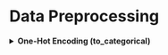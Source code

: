 # Data Preprocessing

<details><summary><b>One-Hot Encoding (to_categorical)</b></summary><p>
```
from keras.utils.np_utils import to_categorical

## y_train (before).unique() = [0, 1, ... , 9]
y_train     = to_categorical(y_train)
num_classes = y_train.shape[1]
num_classes

#### Result ######
10
```
</p></details>

<details><summary><b>Data Augmentation (Images)</b></summary><p>
[**Docs**](file:///media/mosaab/Volume/Personal/Development/Courses%20Docs/Sklearn/Image%20Preprocessing%20-%20Keras%20Documentation.html)

#### 1. Import the class ImageDataGenerator.
**NOTE:** you can specify its parameters. - see the docs -.
```
from keras.preprocessing import image

gen = image.ImageDataGenerator()
```

#### 2. Test split before generating.
```
from sklearn.model_selection import train_test_split

X = X_train
y = y_train

X_train, X_val, y_train, y_val = train_test_split(X_train, y_train, test_size=.1, random_state=42)
train_batches = gen.flow(X_train, y_train, batch_size=64)
val_batches   = gen.flow(X_val, y_val, batch_size=64)
```

#### 3. After you defined your model using `Sequential`.
```
history=model.fit_generator(generator=batches, steps_per_epoch=batches.n, epochs=3, 
                    validation_data=val_batches, validation_steps=val_batches.n)
```
</p></details>

<details><summary><b>Loading Large Dataset</b></summary><p>

<h4>1. Load the data</h4>
```
from sklearn.datasets import fetch_california_housing
from sklearn.model_selection import train_test_split
from sklearn.preprocessing import StandardScaler
from utils import *
import os, numpy as np, pandas as pd

housing = fetch_california_housing()

X_train_full, X_test, y_train_full, y_test = train_test_split(housing.data,
                                                              housing.target[..., None],
                                                              random_state=42)
X_train, X_valid, y_train, y_valid = train_test_split(X_train_full,
                                                      y_train_full,
                                                      random_state=42)
shape(X_train, X_valid, X_test, y_train, y_valid, y_test)
scaler = StandardScaler()
scaler.fit(X_train)
X_mean = scaler.mean_
X_std  = scaler.scale_
```

<h4>2. Split the data into multiple csv files</h4>
```
import os, numpy as np, pandas as pd
def save_to_multiple_csv_files(data, name_prefix, header=None, n_parts=10):
    housing_dir = os.path.join("datasets", "housing")  # Write where to save the new csv files.
    os.makedirs(housing_dir, exist_ok=True)
    path_format = os.path.join(housing_dir, "my_{}_{:02d}.csv")

    filepaths = []
    m = len(data)
    for file_idx, row_indices in enumerate(np.array_split(np.arange(m), n_parts)):
        part_csv = path_format.format(name_prefix, file_idx)
        filepaths.append(part_csv)

        with open(part_csv, "wt", encoding="utf-8") as f:
            if header is not None:
                f.write(header)
                f.write("\n")
            for row_idx in row_indices:
                f.write(",".join([repr(col) for col in data[row_idx]]))
                f.write("\n")
    return filepaths
```

```
train_data  = np.c_[X_train, y_train]
valid_data  = np.c_[X_valid, y_valid]
test_data   = np.c_[X_test, y_test]
header_cols = housing.feature_names + ["MedianHouseValue"]
header      = ",".join(header_cols)

train_filepaths = save_to_multiple_csv_files(train_data, "train", header, n_parts=20)
valid_filepaths = save_to_multiple_csv_files(valid_data, "valid", header, n_parts=10)
test_filepaths  = save_to_multiple_csv_files(test_data, "test", header, n_parts=10)
```

<h4>3. Handle how to read the multiple files</h4>
```
n_inputs = 8

@tf.function
def preprocess(line):
    defs   = [0.]*n_inputs + [tf.constant([], dtype=tf.float32)]
    fields = tf.io.decode_csv(line, record_defaults=defs)
    X      = tf.stack(fields[:-1])
    y      = tf.stack(fields[-1:])
    return (X - X_mean) / X_std, y
```

```
def csv_reader_dataset(filepaths, repeat=1, n_readers=5,
                       n_read_threads=tf.data.experimental.AUTOTUNE,
                       shuffle_buffer_size=10_000,
                       n_parse_threads=5, batch_size=32):
    dataset = tf.data.Dataset.list_files(filepaths).repeat(repeat)
    dataset = dataset.interleave(
        lambda filepath: tf.data.TextLineDataset(filepath).skip(1),
        cycle_length=n_readers,
        num_parallel_calls=n_read_threads
    )
    dataset = dataset.shuffle(shuffle_buffer_size)
    dataset = dataset.map(preprocess, num_parallel_calls=n_parse_threads)
    dataset = dataset.batch(batch_size)
    return dataset.prefetch(1)
```
```
train_set = csv_reader_dataset(train_filepaths, repeat=None)
valid_set = csv_reader_dataset(valid_filepaths)
test_set  = csv_reader_dataset(test_filepaths)
```

<h4>4. Modelling</h4>
```
tf.keras.backend.clear_session()
np.random.seed(42)
tf.random.set_seed(42)

model = tf.keras.models.Sequential([
    tf.keras.layers.Dense(30, activation="relu", input_shape=X_train.shape[1:]),
    tf.keras.layers.Dense(30, activation="relu"),
    tf.keras.layers.Dense(1)
])
```
```
model.compile(loss="mse",
              optimizer=tf.keras.optimizers.Adam(lr=1e-3))
batch_size = 16
model.fit(train_set,
          steps_per_epoch=len(X_train) // batch_size,
          epochs=10,
          validation_data=valid_set)
```

<h4>5. Predict & Evaluate</h4>
```
model.evaluate(test_set, steps=len(X_test) // batch_size)
```
```
new_set = test_set.map(lambda X, y: X) # we could instead just pass test_set, Keras would ignore the labels
X_new = X_test
model.predict(new_set, steps=len(X_new) // batch_size)
```
</p></details>


